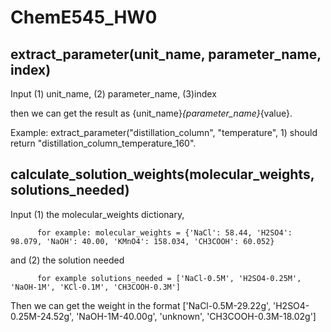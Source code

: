 # ChemE545_HW0

## extract_parameter(unit_name, parameter_name, index)
  Input (1) unit_name, (2) parameter_name, (3)index
  
  then we can get the result as {unit_name}_{parameter_name}_{value}.
  
  Example: extract_parameter("distillation_column", "temperature", 1) should return "distillation_column_temperature_160".


## calculate_solution_weights(molecular_weights, solutions_needed)
  Input (1) the molecular_weights dictionary, 
  
          for example: molecular_weights = {'NaCl': 58.44, 'H2SO4': 98.079, 'NaOH': 40.00, 'KMnO4': 158.034, 'CH3COOH': 60.052}
          
  and (2) the solution needed
  
          for example solutions_needed = ['NaCl-0.5M', 'H2SO4-0.25M', 'NaOH-1M', 'KCl-0.1M', 'CH3COOH-0.3M']

  Then we can get the weight in the format ['NaCl-0.5M-29.22g', 'H2SO4-0.25M-24.52g', 'NaOH-1M-40.00g', 'unknown', 'CH3COOH-0.3M-18.02g']
  
